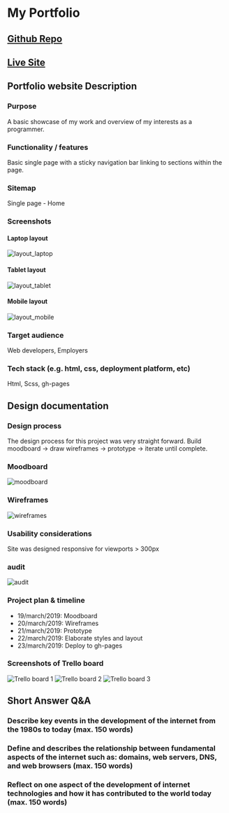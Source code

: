 # My Portfolio

## [Github Repo](https://github.com/m0n4d1/portfolio)

## [Live Site](https://m0n4d1.github.io/portfolio)

## Portfolio website Description

### Purpose

A basic showcase of my work and overview of my interests as a programmer.

### Functionality / features

Basic single page with a sticky navigation bar linking to sections within the page.

### Sitemap

Single page - Home

### Screenshots

#### Laptop layout

![layout_laptop](docs/layout_laptop.png)

#### Tablet layout

![layout_tablet](docs/layout_tablet.png)

#### Mobile layout

![layout_mobile](docs/layout_mobile.png)

### Target audience

Web developers, Employers

### Tech stack (e.g. html, css, deployment platform, etc)

Html, Scss, gh-pages

## Design documentation

### Design process

The design process for this project was very straight forward. Build moodboard -> draw wireframes -> prototype -> iterate until complete.

### Moodboard

![moodboard](docs/moodboard1.png)

### Wireframes

![wireframes](docs/wireframes.jpg)

### Usability considerations

Site was designed responsive for viewports > 300px

### audit

![audit](docs/audit.png)

### Project plan & timeline

- 19/march/2019: Moodboard
- 20/march/2019: Wireframes
- 21/march/2019: Prototype
- 22/march/2019: Elaborate styles and layout
- 23/march/2019: Deploy to gh-pages

### Screenshots of Trello board

![Trello board 1](docs/trello_1.png)
![Trello board 2](docs/trello_2.png)
![Trello board 3](docs/trello_3.png)

## Short Answer Q&A

### Describe key events in the development of the internet from the 1980s to today (max. 150 words)

### Define and describes the relationship between fundamental aspects of the internet such as: domains, web servers, DNS, and web browsers (max. 150 words)

### Reflect on one aspect of the development of internet technologies and how it has contributed to the world today (max. 150 words)

